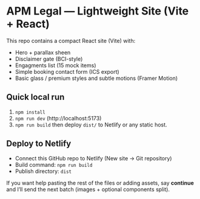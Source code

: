 # APM Legal — Lightweight Site (Vite + React)

This repo contains a compact React site (Vite) with:
- Hero + parallax sheen
- Disclaimer gate (BCI-style)
- Engagments list (15 mock items)
- Simple booking contact form (ICS export)
- Basic glass / premium styles and subtle motions (Framer Motion)

## Quick local run
1. `npm install`
2. `npm run dev` (http://localhost:5173)
3. `npm run build` then deploy `dist/` to Netlify or any static host.

## Deploy to Netlify
- Connect this GitHub repo to Netlify (New site → Git repository)
- Build command: `npm run build`
- Publish directory: `dist`

If you want help pasting the rest of the files or adding assets, say **continue** and I’ll send the next batch (images + optional components split).
